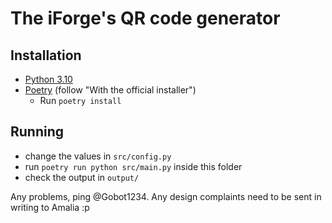 # The iForge's QR code generator

## Installation
- [Python 3.10](https://www.python.org/downloads/)
- [Poetry](https://python-poetry.org/docs/#installation) (follow "With the official installer")
  - Run `poetry install`

## Running

- change the values in `src/config.py`
- run `poetry run python src/main.py` inside this folder
- check the output in `output/`

Any problems, ping @Gobot1234.
Any design complaints need to be sent in writing to Amalia :p
